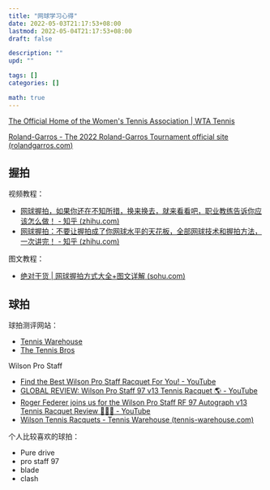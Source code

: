 ```yaml
---
title: "网球学习心得"
date: 2022-05-03T21:17:53+08:00
lastmod: 2022-05-04T21:17:53+08:00
draft: false

description: ""
upd: ""

tags: []
categories: []

math: true
---
```




[The Official Home of the Women's Tennis Association | WTA Tennis](https://www.wtatennis.com/)



[Roland-Garros - The 2022 Roland-Garros Tournament official site (rolandgarros.com)](https://www.rolandgarros.com/en-us/)

## 握拍

视频教程：

- [网球握拍，如果你还在不知所措，换来换去，就来看看吧，职业教练告诉你应该怎么做！ - 知乎 (zhihu.com)](https://www.zhihu.com/zvideo/1416676212320661504?utm_source=wechat_session&utm_medium=social&utm_oi=714778711810916352)
- [ 网球握拍：不要让握拍成了你网球水平的天花板，全部网球技术和握拍方法，一次讲完！ - 知乎 (zhihu.com)](https://www.zhihu.com/zvideo/1418240453997633536?utm_source=wechat_session&utm_medium=social&utm_oi=714778711810916352)

图文教程：

- [绝对干货 | 网球握拍方式大全+图文详解 (sohu.com)](https://www.sohu.com/a/244417685_505659)

## 球拍

球拍测评网站：

- [Tennis Warehouse](https://www.tennis-warehouse.com/)
- [The Tennis Bros](https://thetennisbros.com/)

Wilson Pro Staff

- [Find the Best Wilson Pro Staff Racquet For You! - YouTube](https://www.youtube.com/watch?v=tdO6rSJ1hxc&t=177s)
- [GLOBAL REVIEW: Wilson Pro Staff 97 v13 Tennis Racquet 🌎 - YouTube](https://www.youtube.com/watch?v=NulViSeGBnc&t=7s)
- [Roger Federer joins us for the Wilson Pro Staff RF 97 Autograph v13 Tennis Racquet Review 🐐🇨🇭 - YouTube](https://www.youtube.com/watch?v=D05AqTGtaQE&t=11s)
- [Wilson Tennis Racquets - Tennis Warehouse (tennis-warehouse.com)](https://www.tennis-warehouse.com/Wilsonracquets.html)

个人比较喜欢的球拍：

- Pure drive
- pro staff 97
- blade
- clash